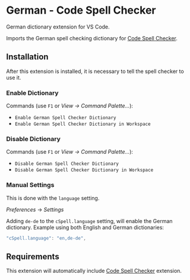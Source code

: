 # German - Code Spell Checker

German dictionary extension for VS Code.

Imports the German spell checking dictionary for [Code Spell Checker](https://marketplace.visualstudio.com/items?itemName=streetsidesoftware.code-spell-checker).

## Installation

After this extension is installed, it is necessary to tell the spell checker to use it.

### Enable Dictionary

Commands (use `F1` or _View -> Command Palette..._):

- `Enable German Spell Checker Dictionary`
- `Enable German Spell Checker Dictionary in Workspace`

### Disable Dictionary

Commands (use `F1` or _View -> Command Palette..._):

- `Disable German Spell Checker Dictionary`
- `Disable German Spell Checker Dictionary in Workspace`

### Manual Settings

This is done with the `language` setting.

_Preferences_ -> _Settings_

Adding `de-de` to the `cSpell.language` setting, will enable the German dictionary.
Example using both English and German dictionaries:

```javascript
"cSpell.language": "en,de-de",
```

## Requirements

This extension will automatically include [Code Spell Checker](https://marketplace.visualstudio.com/items?itemName=streetsidesoftware.code-spell-checker) extension.

<!--- @@inject: ../../static/footer.md --->
